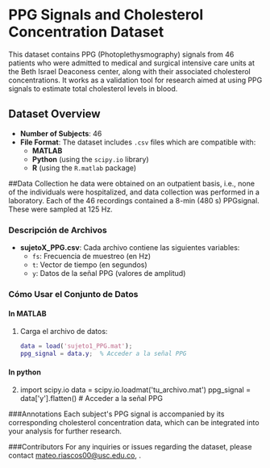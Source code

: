 # PPG Signals and Cholesterol Concentration Dataset

This dataset contains PPG (Photoplethysmography) signals from 46 patients who were admitted to medical and surgical intensive care units at the Beth Israel Deaconess center, along with their associated cholesterol concentrations. It works as a validation tool for research aimed at using PPG signals to estimate total cholesterol levels in blood.

## Dataset Overview

- **Number of Subjects**: 46
- **File Format**: The dataset includes `.csv` files which are compatible with:
  - **MATLAB**
  - **Python** (using the `scipy.io` library)
  - **R** (using the `R.matlab` package)

##Data Collection
he data were obtained on an outpatient basis, i.e., none of the individuals were hospitalized, and data collection was performed in a laboratory. Each of the 46 recordings contained a 8-min (480 s) PPGsignal. These were sampled at 125 Hz.

### Descripción de Archivos
- **sujetoX_PPG.csv**: Cada archivo contiene las siguientes variables:
  - `fs`: Frecuencia de muestreo (en Hz)
  - `t`: Vector de tiempo (en segundos)
  - `y`: Datos de la señal PPG (valores de amplitud)

### Cómo Usar el Conjunto de Datos

#### In MATLAB
1. Carga el archivo de datos:
   ```matlab
   data = load('sujeto1_PPG.mat');
   ppg_signal = data.y;  % Acceder a la señal PPG
   
#### In python
2. import scipy.io
 data = scipy.io.loadmat('tu_archivo.mat')
 ppg_signal = data['y'].flatten()  # Acceder a la señal PPG


###Annotations
Each subject's PPG signal is accompanied by its corresponding cholesterol concentration data, which can be integrated into your analysis for further research.

###Contributors
For any inquiries or issues regarding the dataset, please contact mateo.riascos00@usc.edu.co, .

